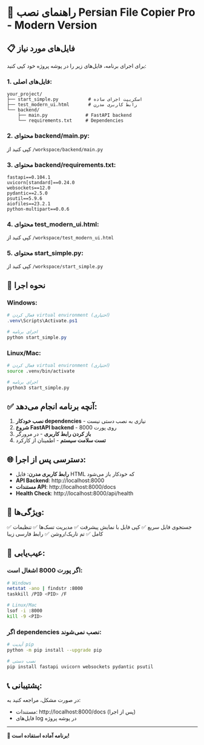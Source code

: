 # 🚀 راهنمای نصب Persian File Copier Pro - Modern Version

## 📋 فایل‌های مورد نیاز

برای اجرای برنامه، فایل‌های زیر را در پوشه پروژه خود کپی کنید:

### 1. فایل‌های اصلی:
```
your_project/
├── start_simple.py           # اسکریپت اجرای ساده
├── test_modern_ui.html       # رابط کاربری مدرن
└── backend/
    ├── main.py              # FastAPI backend
    └── requirements.txt     # Dependencies
```

### 2. محتوای backend/main.py:
کپی کنید از `/workspace/backend/main.py`

### 3. محتوای backend/requirements.txt:
```
fastapi==0.104.1
uvicorn[standard]==0.24.0
websockets==12.0
pydantic==2.5.0
psutil==5.9.6
aiofiles==23.2.1
python-multipart==0.0.6
```

### 4. محتوای test_modern_ui.html:
کپی کنید از `/workspace/test_modern_ui.html`

### 5. محتوای start_simple.py:
کپی کنید از `/workspace/start_simple.py`

## 🚀 نحوه اجرا

### Windows:
```powershell
# فعال کردن virtual environment (اختیاری)
.venv\Scripts\Activate.ps1

# اجرای برنامه
python start_simple.py
```

### Linux/Mac:
```bash
# فعال کردن virtual environment (اختیاری)
source .venv/bin/activate

# اجرای برنامه
python3 start_simple.py
```

## ✅ آنچه برنامه انجام می‌دهد:

1. **نصب خودکار dependencies** - نیازی به نصب دستی نیست
2. **شروع FastAPI backend** - روی پورت 8000
3. **باز کردن رابط کاربری** - در مرورگر
4. **تست سلامت سیستم** - اطمینان از کارکرد

## 🌐 دسترسی پس از اجرا:

- **رابط کاربری مدرن**: فایل HTML که خودکار باز می‌شود
- **API Backend**: http://localhost:8000
- **مستندات API**: http://localhost:8000/docs
- **Health Check**: http://localhost:8000/api/health

## 🔧 ویژگی‌ها:

✅ جستجوی فایل سریع
✅ کپی فایل با نمایش پیشرفت
✅ مدیریت تسک‌ها
✅ تنظیمات کامل
✅ تم تاریک/روشن
✅ رابط فارسی زیبا

## 🐛 عیب‌یابی:

### اگر پورت 8000 اشغال است:
```bash
# Windows
netstat -ano | findstr :8000
taskkill /PID <PID> /F

# Linux/Mac
lsof -i :8000
kill -9 <PID>
```

### اگر dependencies نصب نمی‌شوند:
```bash
# آپدیت pip
python -m pip install --upgrade pip

# نصب دستی
pip install fastapi uvicorn websockets pydantic psutil
```

## 📞 پشتیبانی:

در صورت مشکل، مراجعه کنید به:
- مستندات: http://localhost:8000/docs (پس از اجرا)
- فایل‌های log در پوشه پروژه

---

**🎉 برنامه آماده استفاده است!**